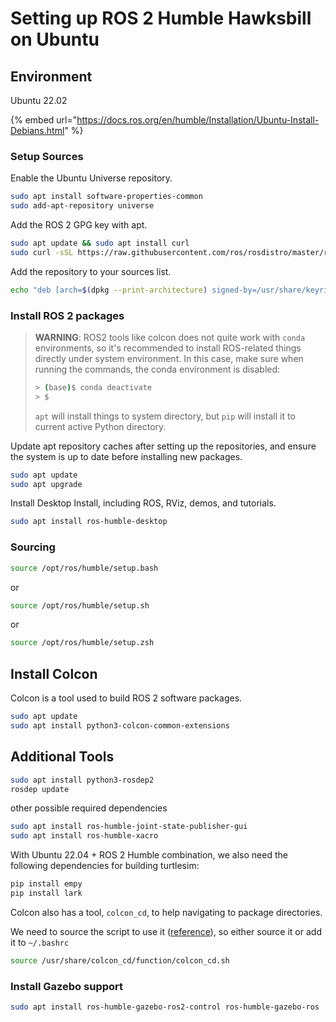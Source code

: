 # Setting up ROS 2 Humble Hawksbill on Ubuntu

## Environment

Ubuntu 22.02

{% embed url="https://docs.ros.org/en/humble/Installation/Ubuntu-Install-Debians.html" %}

### Setup Sources

Enable the Ubuntu Universe repository.

```bash
sudo apt install software-properties-common
sudo add-apt-repository universe
```

Add the ROS 2 GPG key with apt.

```bash
sudo apt update && sudo apt install curl
sudo curl -sSL https://raw.githubusercontent.com/ros/rosdistro/master/ros.key -o /usr/share/keyrings/ros-archive-keyring.gpg
```

Add the repository to your sources list.

```bash
echo "deb [arch=$(dpkg --print-architecture) signed-by=/usr/share/keyrings/ros-archive-keyring.gpg] http://packages.ros.org/ros2/ubuntu $(. /etc/os-release && echo $UBUNTU_CODENAME) main" | sudo tee /etc/apt/sources.list.d/ros2.list > /dev/null
```



### Install ROS 2 packages

> **WARNING**: ROS2 tools like colcon does not quite work with `conda` environments, so it's recommended to install ROS-related things directly under system environment. In this case, make sure when running the commands, the conda environment is disabled:
>
> ```bash
> > (base)$ conda deactivate
> > $
> ```
>
> `apt` will install things to system directory, but `pip` will install it to current active Python directory.

Update apt repository caches after setting up the repositories, and ensure the system is up to date before installing new packages.

```bash
sudo apt update
sudo apt upgrade
```

Install Desktop Install, including ROS, RViz, demos, and tutorials.

```bash
sudo apt install ros-humble-desktop
```



### Sourcing

```bash
source /opt/ros/humble/setup.bash
```

or

```bash
source /opt/ros/humble/setup.sh
```

or

```bash
source /opt/ros/humble/setup.zsh
```





## Install Colcon

Colcon is a tool used to build ROS 2 software packages.

```bash
sudo apt update
sudo apt install python3-colcon-common-extensions
```



## Additional Tools

```bash
sudo apt install python3-rosdep2
rosdep update
```

other possible required dependencies

```bash
sudo apt install ros-humble-joint-state-publisher-gui
sudo apt install ros-humble-xacro
```





With Ubuntu 22.04 + ROS 2 Humble combination, we also need the following dependencies for building turtlesim:

```bash
pip install empy
pip install lark
```

Colcon also has a tool, `colcon_cd`, to help navigating to package directories.

We need to source the script to use it ([reference](https://colcon.readthedocs.io/en/released/user/installation.html?highlight=colcon\_cd#quick-directory-changes)), so either source it or add it to `~/.bashrc`

```bash
source /usr/share/colcon_cd/function/colcon_cd.sh
```



### Install Gazebo support

```bash
sudo apt install ros-humble-gazebo-ros2-control ros-humble-gazebo-ros
```

